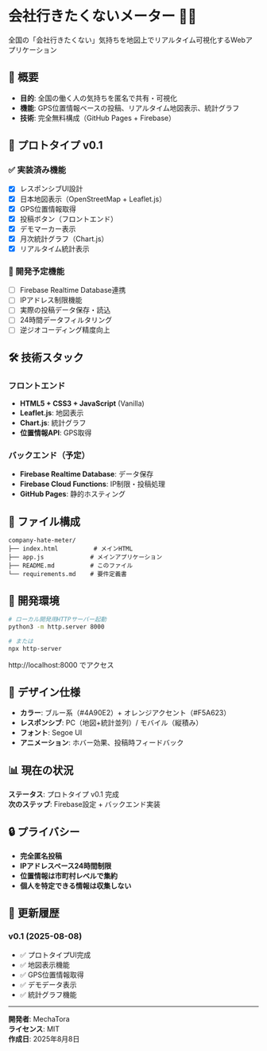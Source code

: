 # 会社行きたくないメーター 🏢😫

全国の「会社行きたくない」気持ちを地図上でリアルタイム可視化するWebアプリケーション

## 🎯 概要

- **目的**: 全国の働く人の気持ちを匿名で共有・可視化
- **機能**: GPS位置情報ベースの投稿、リアルタイム地図表示、統計グラフ
- **技術**: 完全無料構成（GitHub Pages + Firebase）

## 🚀 プロトタイプ v0.1

### ✅ 実装済み機能
- [x] レスポンシブUI設計
- [x] 日本地図表示（OpenStreetMap + Leaflet.js）
- [x] GPS位置情報取得
- [x] 投稿ボタン（フロントエンド）
- [x] デモマーカー表示
- [x] 月次統計グラフ（Chart.js）
- [x] リアルタイム統計表示

### 🔄 開発予定機能
- [ ] Firebase Realtime Database連携
- [ ] IPアドレス制限機能
- [ ] 実際の投稿データ保存・読込
- [ ] 24時間データフィルタリング
- [ ] 逆ジオコーディング精度向上

## 🛠️ 技術スタック

### フロントエンド
- **HTML5 + CSS3 + JavaScript** (Vanilla)
- **Leaflet.js**: 地図表示
- **Chart.js**: 統計グラフ
- **位置情報API**: GPS取得

### バックエンド（予定）
- **Firebase Realtime Database**: データ保存
- **Firebase Cloud Functions**: IP制限・投稿処理
- **GitHub Pages**: 静的ホスティング

## 📁 ファイル構成

```
company-hate-meter/
├── index.html          # メインHTML
├── app.js             # メインアプリケーション
├── README.md          # このファイル
└── requirements.md    # 要件定義書
```

## 🔧 開発環境

```bash
# ローカル開発用HTTPサーバー起動
python3 -m http.server 8000

# または
npx http-server
```

http://localhost:8000 でアクセス

## 🎨 デザイン仕様

- **カラー**: ブルー系（#4A90E2）+ オレンジアクセント（#F5A623）
- **レスポンシブ**: PC（地図+統計並列）/ モバイル（縦積み）
- **フォント**: Segoe UI
- **アニメーション**: ホバー効果、投稿時フィードバック

## 📊 現在の状況

**ステータス**: プロトタイプ v0.1 完成  
**次のステップ**: Firebase設定 + バックエンド実装

## 🔒 プライバシー

- **完全匿名投稿**
- **IPアドレスベース24時間制限**
- **位置情報は市町村レベルで集約**
- **個人を特定できる情報は収集しない**

## 📝 更新履歴

### v0.1 (2025-08-08)
- ✅ プロトタイプUI完成
- ✅ 地図表示機能
- ✅ GPS位置情報取得
- ✅ デモデータ表示
- ✅ 統計グラフ機能

---

**開発者**: MechaTora  
**ライセンス**: MIT  
**作成日**: 2025年8月8日